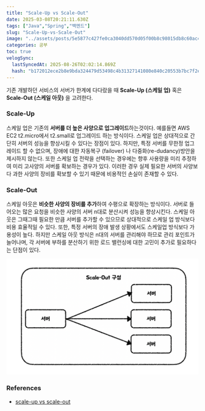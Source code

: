 ```yaml
---
title: "Scale-Up vs Scale-Out"
date: 2025-03-08T20:21:11.630Z
tags: ["Java","Spring","백엔드"]
slug: "Scale-Up-vs-Scale-Out"
image: "../assets/posts/5e5877c427fe0ca3040dd570d05f00b8c98015db8c60ac4318efde3c75ae0cfc.png"
categories: 공부
toc: true
velogSync:
  lastSyncedAt: 2025-08-26T02:02:14.869Z
  hash: "b172012ece2b8e9bda324479d53498c4b31327141080e840c20553b7bc7f2ec1"
---
```


기존 개발하던 서비스의 서버가 한계에 다다랐을 때 **Scale-Up (스케일 업)** 혹은 **Scale-Out (스케일 아웃)** 을 고려한다.

### Scale-Up
스케일 업은 기존의 **서버를 더 높은 사양으로 업그레이드**하는것이다. 예를들면 AWS EC2 t2.micro에서 t2.small로 업그레이드 하는 방식이다. 
스케일 업은 상대적으로 간단히 서버의 성능을 향상시킬 수 있다는 장점이 있다. 하지만, 특정 서버를 무한정 업그레이드 할 수 없으며, 장애에 대한 자동복구 (failover) 나 다중화(re-dudancy)방안을 제시하지 않는다. 또한 스케일 업 전략을 선택하는 경우에는 향후 사용량을 미리 추정하여 미리 고사양의 서버를 확보하는 경우가 있다. 이러한 경우 실제 필요한 서버의 사양보다 과한 사양의 장비를 확보할 수 있기 때문에 비용적인 손실이 존재할 수 있다.

### Scale-Out
스케일 아웃은 **비슷한 사양의 장비를 추가**하여 수평으로 확장하는 방식이다. 서버로 들어오는 많은 요청을 비슷한 사양의 서버 n대로 분산시켜 성능을 향상시킨다. 스케일 아웃은 그때그때 필요한 만큼 서버를 추가할 수 있으므로 상대적으로 스케일 업 방식보다 비용 효율적일 수 있다. 또한, 특정 서버의 장애 발생 상황에서도 스케일업 방식보다 가용성이 높다. 하지만 스케일 아웃 방식은 n대의 서버를 관리해야 하므로 관리 포인트가 늘어나며, 각 서버에 부하를 분산하기 위한 로드 밸런싱에 대한 고민이 추가로 필요하다는 단점이 있다. 

![](/assets/posts/7fdfd01ead9596f269960f4145227e7ef2b91f98a9ae0de89c8b424064648743.png)

### References
- [scale-up vs scale-out](https://www.youtube.com/watch?v=6wPr2jgdDxM)